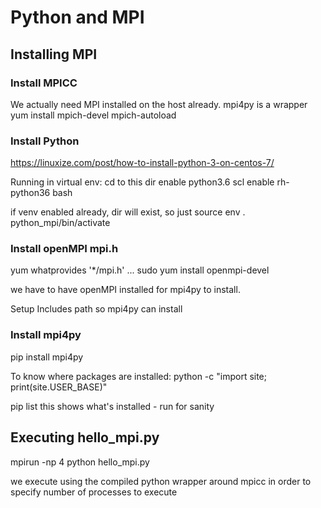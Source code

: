 # Python and MPI

## Installing MPI 

### Install MPICC
We actually need MPI installed on the host already.  mpi4py is a wrapper
yum install mpich-devel mpich-autoload

### Install Python 
https://linuxize.com/post/how-to-install-python-3-on-centos-7/

Running in virtual env:
cd to this dir
enable python3.6
scl enable rh-python36 bash

if venv enabled already, dir will exist, so just source env
. python_mpi/bin/activate

### Install openMPI mpi.h
yum whatprovides '*/mpi.h'
...
sudo yum install openmpi-devel

we have to have openMPI installed for mpi4py to install.

Setup Includes path so mpi4py can install



### Install mpi4py
pip install mpi4py


To know where packages are installed:
python -c "import site; print(site.USER_BASE)"

pip list
this shows what's installed - run for sanity

## Executing hello_mpi.py
mpirun -np 4 python hello_mpi.py

we execute using the compiled python wrapper around mpicc in order to specify number of
 processes to execute


